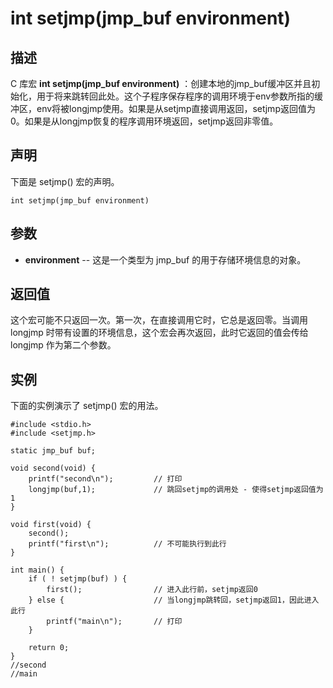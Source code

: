 # int setjmp(jmp_buf environment)

## 描述

C 库宏 **int setjmp(jmp_buf environment)** ：创建本地的jmp_buf缓冲区并且初始化，用于将来跳转回此处。这个子程序保存程序的调用环境于env参数所指的缓冲区，env将被longjmp使用。如果是从setjmp直接调用返回，setjmp返回值为0。如果是从longjmp恢复的程序调用环境返回，setjmp返回非零值。

## 声明

下面是 setjmp() 宏的声明。

```
int setjmp(jmp_buf environment)
```

## 参数

- **environment** -- 这是一个类型为 jmp_buf 的用于存储环境信息的对象。

## 返回值

这个宏可能不只返回一次。第一次，在直接调用它时，它总是返回零。当调用 longjmp 时带有设置的环境信息，这个宏会再次返回，此时它返回的值会传给 longjmp 作为第二个参数。

## 实例

下面的实例演示了 setjmp() 宏的用法。

```
#include <stdio.h>
#include <setjmp.h>
 
static jmp_buf buf;
 
void second(void) {
    printf("second\n");         // 打印
    longjmp(buf,1);             // 跳回setjmp的调用处 - 使得setjmp返回值为1
}
 
void first(void) {
    second();
    printf("first\n");          // 不可能执行到此行
}
 
int main() {   
    if ( ! setjmp(buf) ) {
        first();                // 进入此行前，setjmp返回0
    } else {                    // 当longjmp跳转回，setjmp返回1，因此进入此行
        printf("main\n");       // 打印
    }
 
    return 0;
}
//second
//main
```

